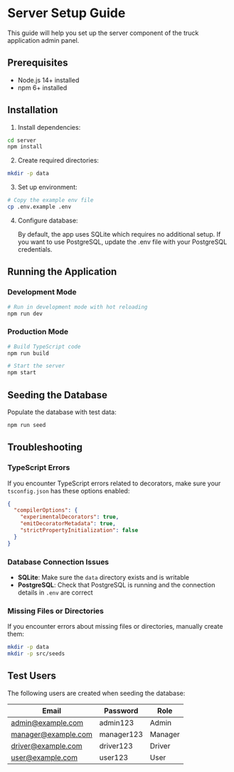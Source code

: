 # Server Setup Guide

This guide will help you set up the server component of the truck application admin panel.

## Prerequisites

- Node.js 14+ installed
- npm 6+ installed

## Installation

1. Install dependencies:

```bash
cd server
npm install
```

2. Create required directories:

```bash
mkdir -p data
```

3. Set up environment:

```bash
# Copy the example env file
cp .env.example .env
```

4. Configure database:
   
   By default, the app uses SQLite which requires no additional setup. If you want to use PostgreSQL, update the .env file with your PostgreSQL credentials.

## Running the Application

### Development Mode

```bash
# Run in development mode with hot reloading
npm run dev
```

### Production Mode

```bash
# Build TypeScript code
npm run build

# Start the server
npm start
```

## Seeding the Database

Populate the database with test data:

```bash
npm run seed
```

## Troubleshooting

### TypeScript Errors

If you encounter TypeScript errors related to decorators, make sure your `tsconfig.json` has these options enabled:

```json
{
  "compilerOptions": {
    "experimentalDecorators": true,
    "emitDecoratorMetadata": true,
    "strictPropertyInitialization": false
  }
}
```

### Database Connection Issues

- **SQLite**: Make sure the `data` directory exists and is writable
- **PostgreSQL**: Check that PostgreSQL is running and the connection details in `.env` are correct

### Missing Files or Directories

If you encounter errors about missing files or directories, manually create them:

```bash
mkdir -p data
mkdir -p src/seeds
```

## Test Users

The following users are created when seeding the database:

| Email | Password | Role |
|-------|----------|------|
| admin@example.com | admin123 | Admin |
| manager@example.com | manager123 | Manager |
| driver@example.com | driver123 | Driver |
| user@example.com | user123 | User | 